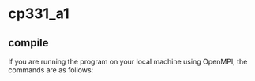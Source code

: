 # cp331_a1

## compile

If you are running the program on your local machine using OpenMPI, the commands are as follows:
